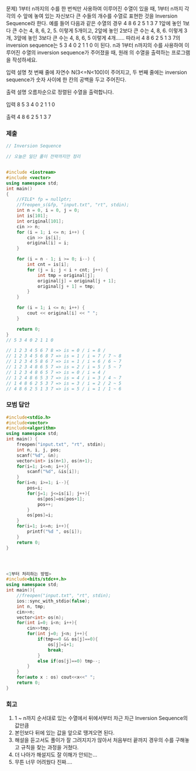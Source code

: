 문제)
1부터 n까지의 수를 한 번씩만 사용하여 이루어진 수열이 있을 때, 1부터 n까지 각각의 수
앞에 놓여 있는 자신보다 큰 수들의 개수를 수열로 표현한 것을 Inversion Sequence라 한다.
예를 들어 다음과 같은 수열의 경우
 4 8 6 2 5 1 3 7
1앞에 놓인 1보다 큰 수는 4, 8, 6, 2, 5. 이렇게 5개이고,
2앞에 놓인 2보다 큰 수는 4, 8, 6. 이렇게 3개,
3앞에 놓인 3보다 큰 수는 4, 8, 6, 5 이렇게 4개......
따라서 4 8 6 2 5 1 3 7의 inversion sequence는 5 3 4 0 2 1 1 0 이 된다.
n과 1부터 n까지의 수를 사용하여 이루어진 수열의 inversion sequence가 주어졌을 때, 원래
의 수열을 출력하는 프로그램을 작성하세요.

입력 설명
첫 번째 줄에 자연수 N(3<=N<100)이 주어지고, 두 번째 줄에는 inversion sequence가 숫자
사이에 한 칸의 공백을 두고 주어진다.

출력 설명
오름차순으로 정렬된 수열을 출력합니다.

입력
8
5 3 4 0 2 1 1 0

출력
4 8 6 2 5 1 3 7

### 제출
``` Cpp
// Inversion Sequence 

// 오늘은 일단 풀이 전략까지만 정리


#include <iostream> 
#include <vector>
using namespace std;
int main()
{
	//FILE* fp = nullptr;
	//freopen_s(&fp, "input.txt", "rt", stdin);
	int n = 0, i = 0, j = 0;
	int is[101];
	int original[101];
	cin >> n;
	for (i = 1; i <= n; i++) {
		cin >> is[i];
		original[i] = i;
	}

	for (i = n - 1; i >= 0; i--) {
		int cnt = is[i];
		for (j = i; j < i + cnt; j++) {
			int tmp = original[j];
			original[j] = original[j + 1];
			original[j + 1] = tmp;
		}
	}

	for (i = 1; i <= n; i++) {
		cout << original[i] << " ";
	}

	return 0;
}
// 5 3 4 0 2 1 1 0

// 1 2 3 4 5 6 7 8 => is = 0 / i = 8 / 
// 1 2 3 4 5 6 8 7 => is = 1 / i = 7 / 7 ~ 8
// 1 2 3 4 5 8 6 7 => is = 1 / i = 6 / 6 ~ 7
// 1 2 3 4 8 6 5 7 => is = 2 / i = 5 / 5 ~ 7
// 1 2 3 4 8 6 5 7 => is = 0 / i = 4 / 
// 1 2 4 8 6 5 3 7 => is = 4 / i = 3 / 4 ~ 7
// 1 4 8 6 2 5 3 7 => is = 3 / i = 2 / 2 ~ 5
// 4 8 6 2 5 1 3 7 => is = 5 / i = 1 / 1 ~ 6
```

### 모범 답안
``` Cpp
#include<stdio.h>
#include<vector>
#include<algorithm>
using namespace std;
int main() {
	freopen("input.txt", "rt", stdin);
	int n, i, j, pos;
	scanf("%d", &n);
	vector<int> is(n+1), os(n+1);
	for(i=1; i<=n; i++){
		scanf("%d", &is[i]);
	}
	for(i=n; i>=1; i--){
		pos=i;
		for(j=1; j<=is[i]; j++){
			os[pos]=os[pos+1];
			pos++;
		}
		os[pos]=i;
	}
	for(i=1; i<=n; i++){
		printf("%d ", os[i]);
	}	
	return 0;
}




<1부터 처리하는 방법>
#include<bits/stdc++.h>
using namespace std;
int main(){
	//freopen("input.txt", "rt", stdin);
	ios::sync_with_stdio(false);
	int n, tmp;
	cin>>n;
	vector<int> os(n);
	for(int i=0; i<n; i++){
		cin>>tmp;
		for(int j=0; j<n; j++){
			if(tmp==0 && os[j]==0){
				os[j]=i+1;
				break;
			}
			else if(os[j]==0) tmp--;
		}
	}
	for(auto x : os) cout<<x<<" ";	
	return 0;
}

```

### 회고
1. 1 ~ n까지 순서대로 있는 수열에서 뒤에서부터 차근 차근 Inversion Sequence의 값만큼
2. 본인보다 뒤에 있는 값을 앞으로 땡겨오면 된다.
3. 해설을 듣고서도 풀이가 잘 그려지지가 않아서 처음부터 끝까지 경우의 수를 구해놓고 규칙을 찾는 과정을 거쳤다.
4. 더 나아가 해설지도 잘 이해가 안되는...
5. 무튼 너무 어려웠다 진짜....
